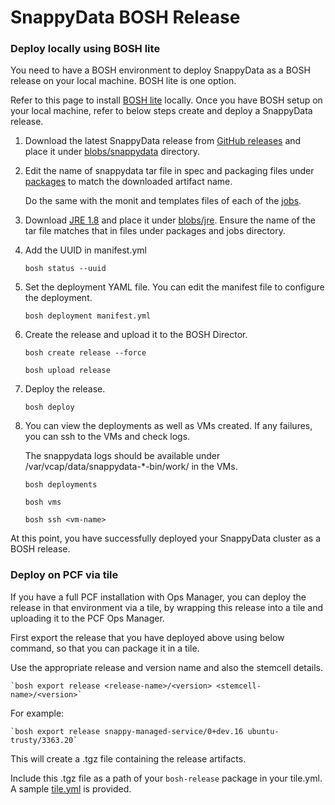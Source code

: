 
# SnappyData BOSH Release

### Deploy locally using BOSH lite

You need to have a BOSH environment to deploy SnappyData as a BOSH release on your local machine. BOSH lite is one option. 

Refer to this page to install [BOSH lite](https://github.com/cloudfoundry/bosh-lite#install-bosh-lite) locally. Once you have BOSH setup on your local machine, refer to below steps create and deploy a SnappyData release. 

1. Download the latest SnappyData release from [GitHub releases](https://github.com/snappydatainc/snappydata/releases) and place it under [blobs/snappydata](blobs/snappydata) directory.

2. Edit the name of snappydata tar file in spec and packaging files under [packages](packages/snappydata) to match the downloaded artifact name.

    Do the same with the monit and templates files of each of the [jobs](jobs).

4. Download [JRE 1.8](http://download.oracle.com/otn-pub/java/jdk/8u131-b11/d54c1d3a095b4ff2b6607d096fa80163/jre-8u131-linux-i586.tar.gz) and place it under [blobs/jre](blobs/jre). Ensure the name of the tar file matches that in files under packages and jobs directory. 

5. Add the UUID in manifest.yml

    `bosh status --uuid`

6. Set the deployment YAML file. You can edit the manifest file to configure the deployment.

    `bosh deployment manifest.yml`

7. Create the release and upload it to the BOSH Director.

    `bosh create release --force`

    `bosh upload release`

8. Deploy the release.

    `bosh deploy`

9. You can view the deployments as well as VMs created. If any failures, you can ssh to the VMs and check logs.

    The snappydata logs should be available under /var/vcap/data/snappydata-*-bin/work/ in the VMs.  

    `bosh deployments`

    `bosh vms`
    
    `bosh ssh <vm-name>`

At this point, you have successfully deployed your SnappyData cluster as a BOSH release.


### Deploy on PCF via tile

If you have a full PCF installation with Ops Manager, you can deploy the release in that environment via a tile, by wrapping this release into a tile and uploading it to the PCF Ops Manager.

First export the release that you have deployed above using below command, so that you can package it in a tile.

Use the appropriate release and version name and also the stemcell details.
 
    `bosh export release <release-name>/<version> <stemcell-name>/<version>`

For example:

    `bosh export release snappy-managed-service/0+dev.16 ubuntu-trusty/3363.20`

This will create a .tgz file containing the release artifacts.

Include this .tgz file as a path of your `bosh-release` package in your tile.yml. A sample [tile.yml](../snappydata-service-broker/tile.yml.managed) is provided.


